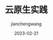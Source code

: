 ---
title: 云原生实践
slug: cloudnative
author: [jianchengwang]
date: 2023-02-21
excerpt: "DevOps+持续交付+微服务+容器"
draft: false
tags: [cloudnative]

docLinks:
  - title: 1.setup
    items:
      - title: setup
        link: https://cdn.jsdelivr.net/gh/jianchengwang/todo-cloudnative@main/1.setup/setup.md
  - title: 2.container-base
    items:
      - title: container-base
        link: https://cdn.jsdelivr.net/gh/jianchengwang/todo-cloudnative@main/2.container-base/container-base.md
  - title: 3.docker
    items:
      - title: docker
        link: https://cdn.jsdelivr.net/gh/jianchengwang/todo-cloudnative@main/3.docker/docker.md
  - title: 4.k8s
    items:
      - title: apiresources
        link: https://cdn.jsdelivr.net/gh/jianchengwang/todo-cloudnative@main/4.k8s/k8s-apiresources.md
      - title: configuration
        link: https://cdn.jsdelivr.net/gh/jianchengwang/todo-cloudnative@main/4.k8s/k8s-configuration.md
      - title: kustomization
        link: https://cdn.jsdelivr.net/gh/jianchengwang/todo-cloudnative@main/4.k8s/k8s-kustomization.md
      - title: namespace
        link: https://cdn.jsdelivr.net/gh/jianchengwang/todo-cloudnative@main/4.k8s/k8s-namespace.md
      - title: network
        link: https://cdn.jsdelivr.net/gh/jianchengwang/todo-cloudnative@main/4.k8s/k8s-network.md
      - title: storage
        link: https://cdn.jsdelivr.net/gh/jianchengwang/todo-cloudnative@main/4.k8s/k8s-storage.md
      - title: workload
        link: https://cdn.jsdelivr.net/gh/jianchengwang/todo-cloudnative@main/4.k8s/k8s-workload.md
  - title: 5.helm
    items:
      - title: helm
        link: https://cdn.jsdelivr.net/gh/jianchengwang/todo-cloudnative@main/5.helm/helm.md
  - title: 6.cicd
    items:
      - title: cicd
        link: https://cdn.jsdelivr.net/gh/jianchengwang/todo-cloudnative@main/6.cicd/cicd.md
  - title: 7.monitor
    items:
      - title: monitor
        link: https://cdn.jsdelivr.net/gh/jianchengwang/todo-cloudnative@main/7.monitor/monitor.md
      - title: prometheus
        link: https://cdn.jsdelivr.net/gh/jianchengwang/todo-cloudnative@main/7.monitor/prometheus/prometheus.md
---